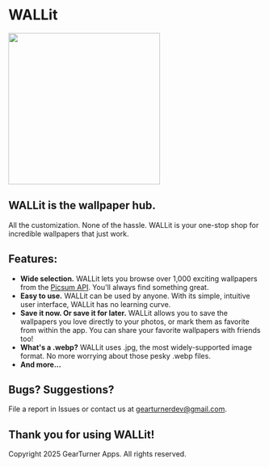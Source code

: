 # WALLit

<img src="https://github.com/user-attachments/assets/bc9b6719-0cd2-484e-8d85-6d4062371408" width=300>

## WALLit is the wallpaper hub.
All the customization. None of the hassle. WALLit is your one-stop shop for incredible wallpapers that just work.

## Features:
- **Wide selection.** WALLit lets you browse over 1,000 exciting wallpapers from the [Picsum API](https://picsum.photos/). You'll always find something great.
- **Easy to use.** WALLit can be used by anyone. With its simple, intuitive user interface, WALLit has no learning curve.
- **Save it now. Or save it for later.** WALLit allows you to save the wallpapers you love directly to your photos, or mark them as favorite from within the app. You can share your favorite wallpapers with friends too!
- **What's a .webp?** WALLit uses .jpg, the most widely-supported image format. No more worrying about those pesky .webp files.
- **And more...**

## Bugs? Suggestions?
File a report in Issues or contact us at gearturnerdev@gmail.com.

## Thank you for using WALLit!

Copyright 2025 GearTurner Apps. All rights reserved.
